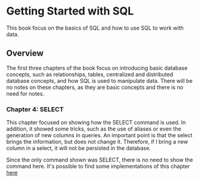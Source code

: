# Getting Started with SQL

This book focus on the basics of SQL and how to use SQL to work with data.

## Overview

The first three chapters of the book focus on introducing basic database concepts, such as relationships, tables, centralized and distributed database concepts, and how SQL is used to manipulate data. There will be no notes on these chapters, as they are basic concepts and there is no need for notes.

### Chapter 4: SELECT


This chapter focused on showing how the SELECT command is used. In addition, it showed some tricks, such as the use of aliases or even the generation of new columns in queries. An important point is that the select brings the information, but does not change it. Therefore, if I bring a new column in a select, it will not be persisted in the database.

Since the only command shown was SELECT, there is no need to show the command here. It's possible to find some implementations of this chapter [here](/sql/SELECT.sql)